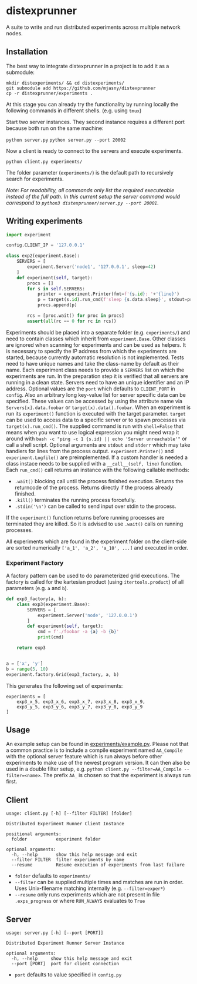 # distexprunner

A suite to write and run distributed experiments across multiple network nodes.


## Installation

The best way to integrate distexprunner in a project is to add it as a submodule:

```
mkdir distexperiments/ && cd distexperiments/
git submodule add https://github.com/mjasny/distexprunner
cp -r distexprunner/experiments .
```

At this stage you can already try the functionality by running locally the following commands in different shells. (e.g. using `tmux`)

Start two server instances. They second instance requires a different port because both run on the same machine:

`python server.py`
`python server.py --port 20002`

Now a client is ready to connect to the servers and execute experiments.

`python client.py experiments/`

The folder parameter (`experiments/`) is the default path to recursively search for experiments.

*Note: For readability, all commands only list the required executeable instead of the full path. In this current setup the server command would correspond to `python3 distexprunner/server.py --port 20001`*.

## Writing experiments

```python
import experiment

config.CLIENT_IP = '127.0.0.1'

class exp2(experiment.Base):
    SERVERS = [
        experiment.Server('node1', '127.0.0.1', sleep=42)
    ]
    def experiment(self, target):
        procs = []
        for s in self.SERVERS:
            printer = experiment.Printer(fmt=f'{s.id}: '+'{line}')
            p = target(s.id).run_cmd(f'sleep {s.data.sleep}', stdout=printer, stderr=printer)
            procs.append(p)

        rcs = [proc.wait() for proc in procs]
        assert(all(rc == 0 for rc in rcs))
```

Experiments should be placed into a separate folder (e.g. `experiments/`) and need to contain classes which inherit from `experiment.Base`. Other classes are ignored when scanning for experiments and can be used as helpers.
It is necessary to specify the IP address from which the experiments are started, because currently automatic resolution is not implemented. Tests need to have unique names and take the class-name by default as their name.
Each experiment class needs to provide a `SERVERS` list on which the experiments are run. In the preparation step it is verified that all servers are running in a clean state. Servers need to have an unique identifier and an IP address. Optional values are the `port` which defaults to `CLIENT_PORT` in `config`. Also an arbitrary long key-value list for server specific data can be specified. These values can be accessed by using the attribute name via `Servers[x].data.foobar` or `target(x).data().foobar`.
When an experiment is run its `experiment()` function is executed with the target parameter. `target` can be used to access data to a specific server or to spawn processes via `target(x).run_cmd()`. The supplied command is run with `shell=False` that means when you want to use logical expression you might need wrap it around with `bash -c "ping -c 1 {s.id} || echo 'Server unreachable'"` or call a shell script. Optional arguments are `stdout` and `stderr` which may take handlers for lines from the process output. `experiment.Printer()` and `experiment.Logfile()` are preimplemented. If a custom handler is needed a class instace needs to be supplied with a `__call__(self, line)` function.
Each `run_cmd()` call returns an instance with the following callable methods:
- `.wait()` blocking call until the process finished execution. Returns the returncode of the process. Returns directly if the process already finished.
- `.kill()` terminates the running process forcefully.
-  `.stdin('\n')` can be called to send input over stdin to the process.

If the `experiment()` function returns before running processes are terminated they are killed. So it is advised to use `.wait()` calls on running processes.


All experiments which are found in the experiment folder on the client-side are sorted numerically `['a_1', 'a_2', 'a_10', ...]` and executed in order.


### Experiment Factory

A factory pattern can be used to do parameterized grid executions. The factory is called for the kartesian product (using `itertools.product`) of all parameters (e.g. `a` and `b`).

```python
def exp3_factory(a, b):
    class exp3(experiment.Base):
        SERVERS = [
            experiment.Server('node', '127.0.0.1')
        ]
        def experiment(self, target):
            cmd = f'./foobar -a {a} -b {b}'
            print(cmd)

    return exp3


a = ['x', 'y']
b = range(5, 10)
experiment.factory.Grid(exp3_factory, a, b)
```

This generates the following set of experiments:

```
experiments = [
    exp3_x_5, exp3_x_6, exp3_x_7, exp3_x_8, exp3_x_9, 
    exp3_y_5, exp3_y_6, exp3_y_7, exp3_y_8, exp3_y_9
]
```


## Usage

An example setup can be found in [experiments/example.py](experiments/example.py).
Please not that a common practice is to include a compile experiment named `AA_Compile` with the optional server feature which is run always before other experiments to make use of the newest program version. It can then also be used in a double filter setup, e.g. `python client.py --filter=AA_Compile --filter=<name>`. The prefix `AA_` is chosen so that the experiment is always run first.


## Client

```
usage: client.py [-h] [--filter FILTER] [folder]

Distributed Experiment Runner Client Instance

positional arguments:
  folder           experiment folder

optional arguments:
  -h, --help       show this help message and exit
  --filter FILTER  filter experiments by name
  --resume         Resume execution of experiments from last failure
```

- `folder` defaults to `experiments/`
- `--filter` can be supplied multiple times and matches are run in order. Uses Unix-filename matching internally (e.g. `--filter=exper*`)
- `--resume` only runs experiments which are not present in file `.exps_progress` or where `RUN_ALWAYS` evaluates to `True`


## Server

```
usage: server.py [-h] [--port [PORT]]

Distributed Experiment Runner Server Instance

optional arguments:
  -h, --help     show this help message and exit
  --port [PORT]  port for client connection
```

- `port` defaults to value specified in `config.py`
